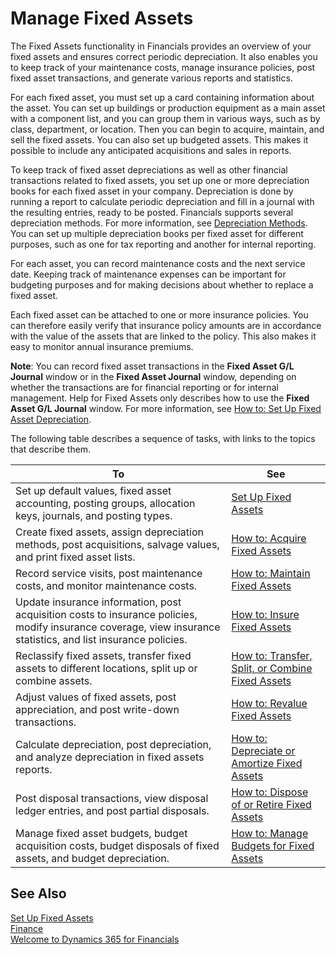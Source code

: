 <properties
                pageTitle="Manage Fixed Assets| Financials"
                description="Describes how to manage fixed assets."
                services="project-madeira"
                documentationCenter=""
                authors="SorenGP"
/>
<tags
    ms.service="project-madeira"
    ms.topic="article"
    ms.devlang="na"
    ms.tgt_pltfrm="na"
    ms.workload="na"
    ms.date="10/28/2016"
    ms.author="SorenGP" />

# Manage Fixed Assets
The Fixed Assets functionality in Financials provides an overview of your fixed assets and ensures correct periodic depreciation. It also enables you to keep track of your maintenance costs, manage insurance policies, post fixed asset transactions, and generate various reports and statistics.

For each fixed asset, you must set up a card containing information about the asset. You can set up buildings or production equipment as a main asset with a component list, and you can group them in various ways, such as by class, department, or location. Then you can begin to acquire, maintain, and sell the fixed assets. You can also set up budgeted assets. This makes it possible to include any anticipated acquisitions and sales in reports.

To keep track of fixed asset depreciations as well as other financial transactions related to fixed assets, you set up one or more depreciation books for each fixed asset in your company. Depreciation is done by running a report to calculate periodic depreciation and fill in a journal with the resulting entries, ready to be posted. Financials supports several depreciation methods. For more information, see [Depreciation Methods](fa-depreciation-methods.md). You can set up multiple depreciation books per fixed asset for different purposes, such as one for tax reporting and another for internal reporting.

For each asset, you can record maintenance costs and the next service date. Keeping track of maintenance expenses can be important for budgeting purposes and for making decisions about whether to replace a fixed asset.

Each fixed asset can be attached to one or more insurance policies. You can therefore easily verify that insurance policy amounts are in accordance with the value of the assets that are linked to the policy. This also makes it easy to monitor annual insurance premiums.

**Note**: You can record fixed asset transactions in the **Fixed Asset G/L Journal** window or in the **Fixed Asset Journal** window, depending on whether the transactions are for financial reporting or for internal management. Help for Fixed Assets only describes how to use the **Fixed Asset G/L Journal** window. For more information, see [How to: Set Up Fixed Asset Depreciation](fa-how-setup-depreciation.md).

The following table describes a sequence of tasks, with links to the topics that describe them.

| To | See |
|----|-----|
|Set up default values, fixed asset accounting, posting groups, allocation keys, journals, and posting types.|[Set Up Fixed Assets](fa-setup.md)|
|Create fixed assets, assign depreciation methods, post acquisitions, salvage values, and print fixed asset lists.|[How to: Acquire Fixed Assets](fa-how-acquire.md)|
|Record service visits, post maintenance costs, and monitor maintenance costs.|[How to: Maintain Fixed Assets](fa-how-maintain.md)|
|Update insurance information, post acquisition costs to insurance policies, modify insurance coverage, view insurance statistics, and list insurance policies.|[How to: Insure Fixed Assets](fa-how-insure.md)|
|Reclassify fixed assets, transfer fixed assets to different locations, split up or combine assets.|[How to: Transfer, Split, or Combine Fixed Assets](fa-how-trans-split-combine.md)|
|Adjust values of fixed assets, post appreciation, and post write-down transactions.|[How to: Revalue Fixed Assets](fa-how-revalue.md)|
|Calculate depreciation, post depreciation, and  analyze depreciation in fixed assets reports.|[How to: Depreciate or Amortize Fixed Assets](fa-how-depreciate-amortize.md)|
|Post disposal transactions, view disposal ledger entries, and post partial disposals.|[How to: Dispose of or Retire Fixed Assets](fa-how-dispose-retire.md)||
|Manage fixed asset budgets, budget acquisition costs, budget disposals of fixed assets, and budget depreciation.|[How to: Manage Budgets for Fixed Assets](fa-how-manage-budgets.md)|

## See Also
[Set Up Fixed Assets](fa-setup.md)  
[Finance](finance.md)  
[Welcome to Dynamics 365 for Financials](madeira-get-started.md)
